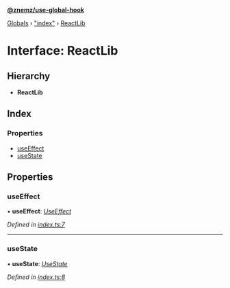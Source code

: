 **[@znemz/use-global-hook](../README.md)**

[Globals](../globals.md) › ["index"](../modules/_index_.md) › [ReactLib](_index_.reactlib.md)

# Interface: ReactLib

## Hierarchy

* **ReactLib**

## Index

### Properties

* [useEffect](_index_.reactlib.md#useeffect)
* [useState](_index_.reactlib.md#usestate)

## Properties

###  useEffect

• **useEffect**: *[UseEffect](../modules/_index_.md#useeffect)*

*Defined in [index.ts:7](https://github.com/nmccready/use-global-hook/blob/43f09fb/src/index.ts#L7)*

___

###  useState

• **useState**: *[UseState](../modules/_index_.md#usestate)*

*Defined in [index.ts:8](https://github.com/nmccready/use-global-hook/blob/43f09fb/src/index.ts#L8)*